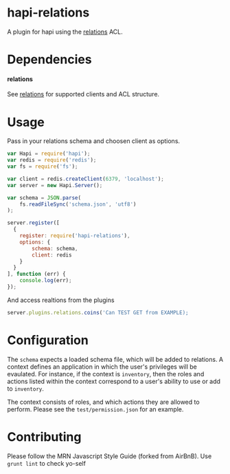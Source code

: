 
# hapi-relations
A plugin for hapi using the [relations](https://github.com/carlos8f/node-relations) ACL.


# Dependencies
#### relations
See [relations](https://github.com/carlos8f/node-relations) for supported clients and ACL structure.

# Usage
Pass in your relations schema and choosen client as options.
```js
var Hapi = require('hapi');
var redis = require('redis');
var fs = require('fs');

var client = redis.createClient(6379, 'localhost');
var server = new Hapi.Server();

var schema = JSON.parse(
    fs.readFileSync('schema.json', 'utf8')
);

server.register([
  {
    register: require('hapi-relations'),
    options: {
        schema: schema,
        client: redis
    }
  }
], function (err) {
    console.log(err);
});
```
And access realtions from the plugins
```js
server.plugins.relations.coins('Can TEST GET from EXAMPLE);
```
# Configuration
The `schema` expects a loaded schema file, which will be added to relations. A context defines an application in which the user's privileges will be evaulated. For instance, if the context is `inventory`, then the roles and actions listed within the context correspond to a user's ability to use or add to `inventory`.

The context consists of roles, and which actions they are allowed to perform. Please see the `test/permission.json` for an example.

# Contributing
Please follow the MRN Javascript Style Guide (forked from AirBnB). Use `grunt lint` to check yo-self
